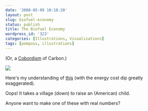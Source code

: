 ```yaml
---
date: '2008-05-09 10:18:20'
layout: post
slug: biofuel-economy
status: publish
title: The Biofuel Economy
wordpress_id: '323'
categories: [Illustrations, Visualizations]
tags: [pompous, illustrations]
---
```


(Or, a [Cobordism](http://en.wikipedia.org/wiki/Cobordism) of Carbon.)

![](/images/2008/biofuel-economy.png)

Here's my understanding of [this](http://en.wikipedia.org/wiki/Food_vs_fuel#Impact_on_poor_countries) (with the energy cost dip greatly exaggerated).

Oops!  It takes a village (down) to raise an (American) child.

Anyone want to make one of these with real numbers?
